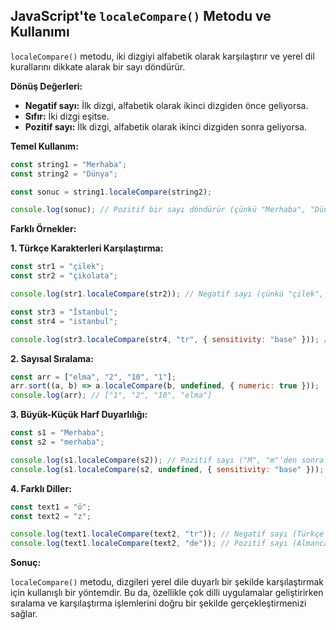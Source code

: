 ## JavaScript'te `localeCompare()` Metodu ve Kullanımı

`localeCompare()` metodu, iki dizgiyi alfabetik olarak karşılaştırır ve yerel dil kurallarını dikkate alarak bir sayı döndürür. 

**Dönüş Değerleri:**

* **Negatif sayı:** İlk dizgi, alfabetik olarak ikinci dizgiden önce geliyorsa.
* **Sıfır:** İki dizgi eşitse.
* **Pozitif sayı:** İlk dizgi, alfabetik olarak ikinci dizgiden sonra geliyorsa.

**Temel Kullanım:**

```javascript
const string1 = "Merhaba";
const string2 = "Dünya";

const sonuc = string1.localeCompare(string2);

console.log(sonuc); // Pozitif bir sayı döndürür (çünkü "Merhaba", "Dünya"'dan sonra gelir)
```

**Farklı Örnekler:**

**1. Türkçe Karakterleri Karşılaştırma:**

```javascript
const str1 = "çilek";
const str2 = "çikolata";

console.log(str1.localeCompare(str2)); // Negatif sayı (çünkü "çilek", "çikolata"'dan önce gelir)

const str3 = "İstanbul";
const str4 = "istanbul";

console.log(str3.localeCompare(str4, "tr", { sensitivity: "base" })); // Sıfır (büyük-küçük harf duyarsız karşılaştırma)
```

**2. Sayısal Sıralama:**

```javascript
const arr = ["elma", "2", "10", "1"];
arr.sort((a, b) => a.localeCompare(b, undefined, { numeric: true }));
console.log(arr); // ["1", "2", "10", "elma"]
```

**3. Büyük-Küçük Harf Duyarlılığı:**

```javascript
const s1 = "Merhaba";
const s2 = "merhaba";

console.log(s1.localeCompare(s2)); // Pozitif sayı ("M", "m"'den sonra gelir)
console.log(s1.localeCompare(s2, undefined, { sensitivity: "base" })); // Sıfır (büyük-küçük harf duyarsız karşılaştırma)
```

**4. Farklı Diller:**

```javascript
const text1 = "ö";
const text2 = "z";

console.log(text1.localeCompare(text2, "tr")); // Negatif sayı (Türkçe'de "ö", "z"'den önce gelir)
console.log(text1.localeCompare(text2, "de")); // Pozitif sayı (Almanca'da "ö", "z"'den sonra gelir)
```

**Sonuç:**

`localeCompare()` metodu, dizgileri yerel dile duyarlı bir şekilde karşılaştırmak için kullanışlı bir yöntemdir. Bu da, özellikle çok dilli uygulamalar geliştirirken sıralama ve karşılaştırma işlemlerini doğru bir şekilde gerçekleştirmenizi sağlar. 

